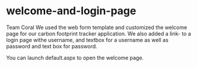 # welcome-and-login-page
Team Coral We used the web form template and customized the welcome page for our carbon footprint tracker application. We also added a link- to a login page withe username, and textbox for a username as well as password and text box for password.

You can launch default.aspx to open the welcome page.
